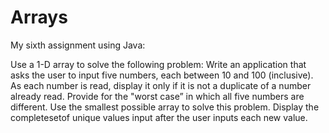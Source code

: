 # Arrays

My sixth assignment using Java:

Use a 1-D array to solve the following problem: Write an application that asks the user to input five numbers, each between 10 and 100 (inclusive). As each number is read, display it only if it is not a duplicate of a number already read. Provide for the "worst case” in which all five numbers are different. Use the smallest possible array to solve this problem. Display the 
completesetof unique values input after the user inputs each new value.




